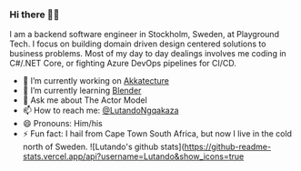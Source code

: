 ### Hi there 👋🏾

I am a backend software engineer in Stockholm, Sweden, at Playground Tech. I focus on building domain driven design centered solutions to business problems. Most of my day to day dealings involves me coding in C#/.NET Core, or fighting Azure DevOps pipelines for CI/CD.

- 🔭 I’m currently working on [Akkatecture](https://akkatecture.net)
- 🌱 I’m currently learning [Blender](https://www.blender.org/)
- 💬 Ask me about The Actor Model
- 📫 How to reach me: [@LutandoNgqakaza](https://twitter.com/LutandoNgqakaza)
- 😄 Pronouns: Him/his
- ⚡ Fun fact: I hail from Cape Town South Africa, but now I live in the cold north of Sweden.
![Lutando's github stats](https://github-readme-stats.vercel.app/api?username=Lutando&show_icons=true
